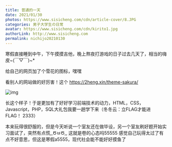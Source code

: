 ```yaml
---
title: 普通的一天
date: 2021/01/30
photos: https://www.sisicheng.com/cdn/article-cover/8.JPG
categories: 男子大学生の日常
avatar: https://www.sisicheng.com/cdn/kirito1.jpg
authorLink: http://www.sisicheng.com
permalink: nichijo20210130
---
```

寒假直接睡到中午，下午摸摸吉他，晚上熬夜打游戏的日子过去几天了，相当的嗨皮~(￣▽￣)~*

给自己的网页加了个雪花的图标，嘿嘿

看别人的网站做的好厉害！这个 https://2heng.xin/theme-sakura/

![img](sakura-1024x508.png)

长这个样子！于是更加有了好好学习前端技术的动力，HTML，CSS，Javascript，PHP，SQL大礼包我要一趟学下来（冬冬云：立FLAG才能进FLAG！ 2333）

本来玩得很舒服的，但是今天听说一个室友还在做毕设，另一个室友刷好题开始实习面试了，突然有点慌,,ԾㅂԾ,, 这就是卷的心态吗55555 感觉自己玩得太过了有点不好意思，但这是寒假a5555，现代社会能不能好好摸鱼了
